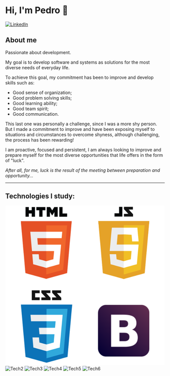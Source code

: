 # **Hi, I'm Pedro** 👋

[![LinkedIn](https://img.shields.io/badge/LinkedIn-074F97?&style=for-the-badge&logo=LinkedIn&logoColor=white)](https://www.linkedin.com/in/dev-phs/)

## **About me**
Passionate about development.

My goal is to develop software and systems as solutions for
the most diverse needs of everyday life.

To achieve this goal, my commitment has been to improve and develop skills such as:

* Good sense of organization;
* Good problem solving skills;
* Good learning ability;
* Good team spirit;
* Good communication.

This last one was personally a challenge, since I was a more shy person.
But I made a commitment to improve and have been exposing myself to situations and circumstances to overcome shyness, although challenging, the process has been rewarding!

I am proactive, focused and persistent, I am always looking to improve and prepare myself for the most diverse opportunities that life offers in the form of "luck".

*After all, for me, luck is the result of the meeting between preparation and opportunity...*


---
## **Technologies I study:**

![Tech1](pngwing.com.png)
![Tech2](pngwing.com(1).png)
![Tech3](pngwing.com(2).png)
![Tech4](pngwing.com(3).png)
![Tech5](pngwing.com(4).png)
![Tech6](pngwing.com(5).png)